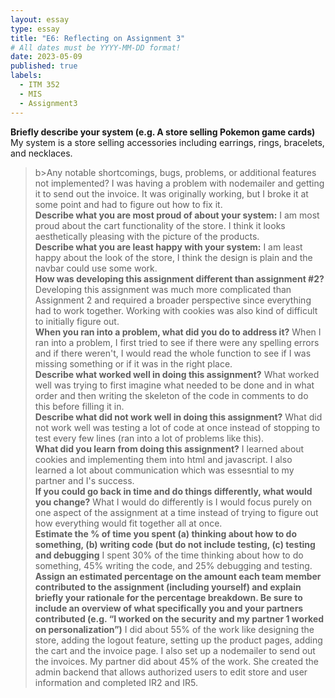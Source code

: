 ```yaml
---
layout: essay
type: essay
title: "E6: Reflecting on Assignment 3"
# All dates must be YYYY-MM-DD format!
date: 2023-05-09
published: true
labels:
  - ITM 352
  - MIS
  - Assignment3
---
```

<b>Briefly describe your system (e.g. A store selling Pokemon game cards)</b>
My system is a store selling accessories including earrings, rings, bracelets, and necklaces.<br>
>b>Any notable shortcomings, bugs, problems, or additional features not implemented?</b>
I was having a problem with nodemailer and getting it to send out the invoice. It was originally working, but I broke it at some point and had to figure out how to fix it.<br>
<b>Describe what you are most proud of about your system:</b>
I am most proud about the cart functionality of the store. I think it looks aesthetically pleasing with the picture of the products.<br>
<b>Describe what you are least happy with your system:</b>
I am least happy about the look of the store, I think the design is plain and the navbar could use some work.<br>
<b>How was developing this assignment different than assignment #2?</b>
Developing this assignment was much more complicated than Assignment 2 and required a broader perspective since everything had to work together. Working with cookies was also kind of difficult to initially figure out.<br>
<b>When you ran into a problem, what did you do to address it?</b>
When I ran into a problem, I first tried to see if there were any spelling errors and if there weren't, I would read the whole function to see if I was missing something or if it was in the right place.<br>
<b>Describe what worked well in doing this assignment?</b>
What worked well was trying to first imagine what needed to be done and in what order and then writing the skeleton of the code in comments to do this before filling it in.<br>
<b>Describe what did not work well in doing this assignment?</b>
What did not work well was testing a lot of code at once instead of stopping to test every few lines (ran into a lot of problems like this).<br>
<b>What did you learn from doing this assignment?</b>
I learned about cookies and implementing them into html and javascript. I also learned a lot about communication which was essesntial to my partner and I's success.<br>
<b>If you could go back in time and do things differently, what would you change?</b>
What I would do differently is I would focus purely on one aspect of the assignment at a time instead of trying to figure out how everything would fit together all at once.<br>
<b>Estimate the % of time you spent (a) thinking about how to do something, (b) writing code (but do not include testing, (c) testing and debugging</b>
I spent 30% of the time thinking about how to do something, 45% writing the code, and 25% debugging and testing.<br>
<b>Assign an estimated percentage on the amount each team member contributed to the assignment (including yourself) and explain briefly your rationale for the percentage breakdown. Be sure to include an overview of what specifically you and your partners contributed (e.g. “I worked on the security and my partner 1 worked on personalization”)</b>
I did about 55% of the work like designing the store, adding the logout feature, setting up the product pages, adding the cart and the invoice page. I also set up a nodemailer to send out the invoices.
My partner did about 45% of the work. She created the admin backend that allows authorized users to edit store and user information and completed IR2 and IR5.


